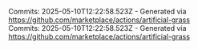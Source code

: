 Commits: 2025-05-10T12:22:58.523Z - Generated via https://github.com/marketplace/actions/artificial-grass
<br>
Commits: 2025-05-10T12:22:58.523Z - Generated via https://github.com/marketplace/actions/artificial-grass
<br>
